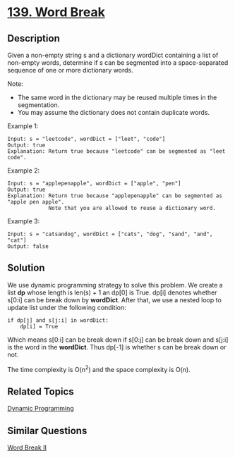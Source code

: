 # [139. Word Break](https://leetcode.com/problems/word-break)

## Description

Given a non-empty string s and a dictionary wordDict containing a list of non-empty words, determine if s can be segmented into a space-separated sequence of one or more dictionary words.

Note:

- The same word in the dictionary may be reused multiple times in the segmentation.
- You may assume the dictionary does not contain duplicate words.

Example 1:

```
Input: s = "leetcode", wordDict = ["leet", "code"]
Output: true
Explanation: Return true because "leetcode" can be segmented as "leet code".
```

Example 2:

```
Input: s = "applepenapple", wordDict = ["apple", "pen"]
Output: true
Explanation: Return true because "applepenapple" can be segmented as "apple pen apple".
             Note that you are allowed to reuse a dictionary word.
```

Example 3:

```
Input: s = "catsandog", wordDict = ["cats", "dog", "sand", "and", "cat"]
Output: false
```

## Solution

We use dynamic programming strategy to solve this problem. We create a list **dp** whose length is len(s) + 1 an dp[0] is True. dp[i] denotes whether s[0:i] can be break down by **wordDict**. After that, we use a nested loop to update list under the following condition:

```
if dp[j] and s[j:i] in wordDict:
    dp[i] = True
```

Which means s[0:i] can be break down if s[0:j] can be break down and s[j:i] is the word in the **wordDict**. Thus dp[-1] is whether s can be break down or not.

The time complexity is O(n<sup>2</sup>) and the space complexity is O(n).

## Related Topics

[Dynamic Programming](https://leetcode.com/tag/dynamic-programming/) 

## Similar Questions

[Word Break II](https://leetcode.com/problems/word-break-ii/)
